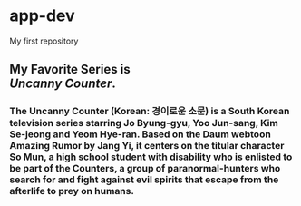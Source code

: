 # app-dev
My first repository
## <p>**My Favorite Series** is <br> *Uncanny Counter*. </p>
### The Uncanny Counter (Korean: 경이로운 소문) is a South Korean television series starring Jo Byung-gyu, Yoo Jun-sang, Kim Se-jeong and Yeom Hye-ran. Based on the Daum webtoon Amazing Rumor by Jang Yi, it centers on the titular character So Mun, a high school student with disability who is enlisted to be part of the Counters, a group of paranormal-hunters who search for and fight against evil spirits that escape from the afterlife to prey on humans.
